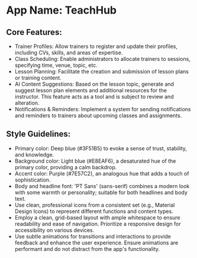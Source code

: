 # **App Name**: TeachHub

## Core Features:

- Trainer Profiles: Allow trainers to register and update their profiles, including CVs, skills, and areas of expertise.
- Class Scheduling: Enable administrators to allocate trainers to sessions, specifying time, venue, topic, etc.
- Lesson Planning: Facilitate the creation and submission of lesson plans or training content.
- AI Content Suggestions: Based on the lesson topic, generate and suggest lesson plan elements and additional resources for the instructor. This feature acts as a tool and is subject to review and alteration.
- Notifications & Reminders: Implement a system for sending notifications and reminders to trainers about upcoming classes and assignments.

## Style Guidelines:

- Primary color: Deep blue (#3F51B5) to evoke a sense of trust, stability, and knowledge.
- Background color: Light blue (#E8EAF6), a desaturated hue of the primary color, providing a calm backdrop.
- Accent color: Purple (#7E57C2), an analogous hue that adds a touch of sophistication.
- Body and headline font: 'PT Sans' (sans-serif) combines a modern look with some warmth or personality; suitable for both headlines and body text.
- Use clean, professional icons from a consistent set (e.g., Material Design Icons) to represent different functions and content types.
- Employ a clean, grid-based layout with ample whitespace to ensure readability and ease of navigation. Prioritize a responsive design for accessibility on various devices.
- Use subtle animations for transitions and interactions to provide feedback and enhance the user experience. Ensure animations are performant and do not distract from the app's functionality.